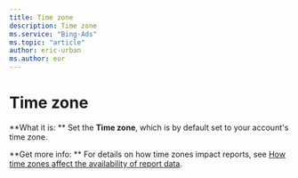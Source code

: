 ```yaml
---
title: Time zone
description: Time zone
ms.service: "Bing-Ads"
ms.topic: "article"
author: eric-urban
ms.author: eur
---
```


# Time zone

**What it is: **  Set the **Time zone**, which is by default set to your account's time zone.

**Get more info: **  For details on how time zones impact reports, see [How time zones affect the availability of report data](../hlp_BA_CONC_TimeZone.md).


